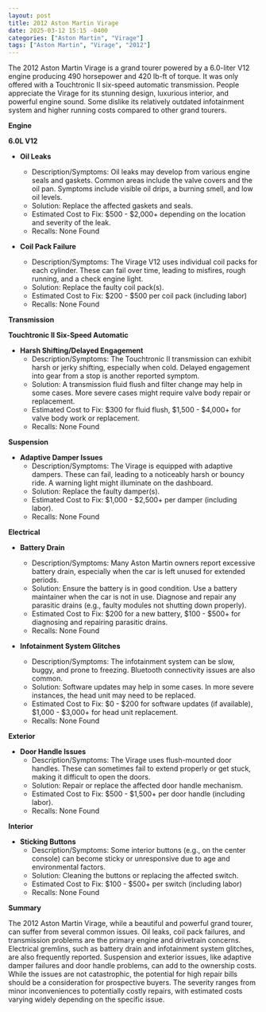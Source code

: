 ```yaml
---
layout: post
title: 2012 Aston Martin Virage
date: 2025-03-12 15:15 -0400
categories: ["Aston Martin", "Virage"]
tags: ["Aston Martin", "Virage", "2012"]
---
```

The 2012 Aston Martin Virage is a grand tourer powered by a 6.0-liter V12 engine producing 490 horsepower and 420 lb-ft of torque. It was only offered with a Touchtronic II six-speed automatic transmission. People appreciate the Virage for its stunning design, luxurious interior, and powerful engine sound. Some dislike its relatively outdated infotainment system and higher running costs compared to other grand tourers.

**Engine**

**6.0L V12**

*   **Oil Leaks**
    *   Description/Symptoms: Oil leaks may develop from various engine seals and gaskets. Common areas include the valve covers and the oil pan. Symptoms include visible oil drips, a burning smell, and low oil levels.
    *   Solution: Replace the affected gaskets and seals.
    *   Estimated Cost to Fix: $500 - $2,000+ depending on the location and severity of the leak.
    *   Recalls: None Found

*   **Coil Pack Failure**
    *   Description/Symptoms: The Virage V12 uses individual coil packs for each cylinder. These can fail over time, leading to misfires, rough running, and a check engine light.
    *   Solution: Replace the faulty coil pack(s).
    *   Estimated Cost to Fix: $200 - $500 per coil pack (including labor)
    *   Recalls: None Found

**Transmission**

**Touchtronic II Six-Speed Automatic**

*   **Harsh Shifting/Delayed Engagement**
    *   Description/Symptoms: The Touchtronic II transmission can exhibit harsh or jerky shifting, especially when cold. Delayed engagement into gear from a stop is another reported symptom.
    *   Solution: A transmission fluid flush and filter change may help in some cases. More severe cases might require valve body repair or replacement.
    *   Estimated Cost to Fix: $300 for fluid flush, $1,500 - $4,000+ for valve body work or replacement.
    *   Recalls: None Found

**Suspension**

*   **Adaptive Damper Issues**
    *   Description/Symptoms: The Virage is equipped with adaptive dampers. These can fail, leading to a noticeably harsh or bouncy ride. A warning light might illuminate on the dashboard.
    *   Solution: Replace the faulty damper(s).
    *   Estimated Cost to Fix: $1,000 - $2,500+ per damper (including labor).
    *   Recalls: None Found

**Electrical**

*   **Battery Drain**
    *   Description/Symptoms: Many Aston Martin owners report excessive battery drain, especially when the car is left unused for extended periods.
    *   Solution: Ensure the battery is in good condition. Use a battery maintainer when the car is not in use. Diagnose and repair any parasitic drains (e.g., faulty modules not shutting down properly).
    *   Estimated Cost to Fix: $200 for a new battery, $100 - $500+ for diagnosing and repairing parasitic drains.
    *   Recalls: None Found

*   **Infotainment System Glitches**
    *   Description/Symptoms: The infotainment system can be slow, buggy, and prone to freezing. Bluetooth connectivity issues are also common.
    *   Solution: Software updates may help in some cases. In more severe instances, the head unit may need to be replaced.
    *   Estimated Cost to Fix: $0 - $200 for software updates (if available), $1,000 - $3,000+ for head unit replacement.
    *   Recalls: None Found

**Exterior**

*   **Door Handle Issues**
    *   Description/Symptoms: The Virage uses flush-mounted door handles. These can sometimes fail to extend properly or get stuck, making it difficult to open the doors.
    *   Solution: Repair or replace the affected door handle mechanism.
    *   Estimated Cost to Fix: $500 - $1,500+ per door handle (including labor).
    *   Recalls: None Found

**Interior**

*   **Sticking Buttons**
    *   Description/Symptoms: Some interior buttons (e.g., on the center console) can become sticky or unresponsive due to age and environmental factors.
    *   Solution: Cleaning the buttons or replacing the affected switch.
    *   Estimated Cost to Fix: $100 - $500+ per switch (including labor)
    *   Recalls: None Found

**Summary**

The 2012 Aston Martin Virage, while a beautiful and powerful grand tourer, can suffer from several common issues. Oil leaks, coil pack failures, and transmission problems are the primary engine and drivetrain concerns. Electrical gremlins, such as battery drain and infotainment system glitches, are also frequently reported. Suspension and exterior issues, like adaptive damper failures and door handle problems, can add to the ownership costs. While the issues are not catastrophic, the potential for high repair bills should be a consideration for prospective buyers. The severity ranges from minor inconveniences to potentially costly repairs, with estimated costs varying widely depending on the specific issue.

